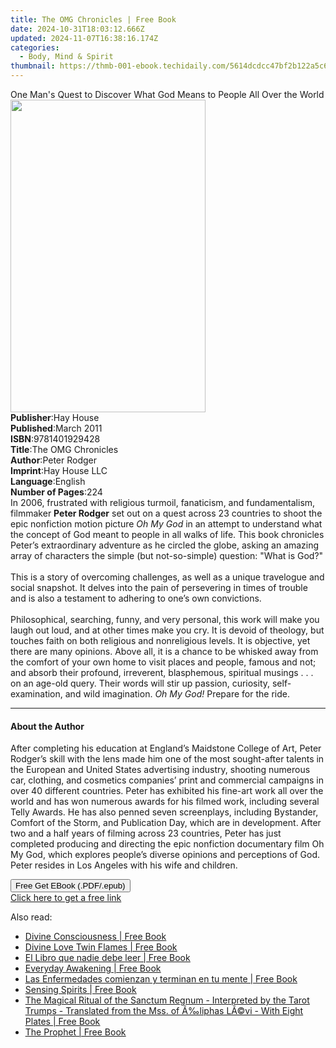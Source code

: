 ```yaml
---
title: The OMG Chronicles | Free Book
date: 2024-10-31T18:03:12.666Z
updated: 2024-11-07T16:38:16.174Z
categories:
  - Body, Mind & Spirit
thumbnail: https://thmb-001-ebook.techidaily.com/5614dcdcc47bf2b122a5c6997b0e4911e6b3aa85ff7fb158e2f24b663b03495c.jpg
---
```

<main id="book-container">
  <div class="flex flex-col">
    <div class="book-brief flex-1 py-6 px-4 sm:p-6 md:py-10 md:px-8">
      <!-- brief-->
      <div class="book-brief-main">
        One Man's Quest to Discover What God Means to People All Over the World
      </div>
    </div>
    <div
      class="book-meta-info flex-1 grid gap-4 col-start-1 col-end-3 row-start-1 sm:mb-6 sm:grid-cols-4 lg:gap-6 lg:col-start-2 lg:row-end-6 lg:row-span-6 lg:mb-0"
    >
      <div
        class="book-meta-info-left place-content-center mt-4 p-4 text-sm leading-6 col-start-2 col-span-2 dark:text-slate-400"
      >
        <img
          class="w-full h-500 object-cover rounded-lg sm:h-255 sm:col-span-2 lg:col-span-full"
          src="https://img-001-ebook.techidaily.com/02fbd8155557af14a260c0aa1a8790b73867443f7735a62c1189f9c72f9d39ea.jpg"
          alt=""
          width="312"
          height="500"
        />
      </div>
      <div
        class="book-meta-info-right mt-2 col-start-1 row-start-2 col-span-3 self-center"
      >
        <!-- meta data  -->
        <div class="flex flex-col px-4 md:px-8">
          <div class="flex-1">
            <strong>Publisher</strong>:<span class="px-2">Hay House</span>
          </div>
          <div class="flex-1">
            <strong>Published</strong>:<span class="px-2">March 2011</span>
          </div>
          <div class="flex-1">
            <strong>ISBN</strong>:<span class="px-2">9781401929428</span>
          </div>
          <div class="flex-1">
            <strong>Title</strong>:<span class="px-2">The OMG Chronicles</span>
          </div>
          <div class="flex-1">
            <strong>Author</strong>:<span class="px-2">Peter Rodger</span>
          </div>
          <div class="flex-1">
            <strong>Imprint</strong>:<span class="px-2">Hay House LLC</span>
          </div>
          <div class="flex-1">
            <strong>Language</strong>:<span class="px-2">English</span>
          </div>
          <div class="flex-1">
            <strong>Number of Pages</strong>:<span class="px-2">224</span>
          </div>
        </div>
      </div>
    </div>
    <div class="book-description flex-1 py-6 px-4 sm:p-6 md:py-10 md:px-8">
      <div class="book-description-main">
        <div accordion-content="" id="description">
          In 2006, frustrated with religious turmoil, fanaticism, and
          fundamentalism, filmmaker <b>Peter Rodger</b> set out on a quest
          across 23 countries to shoot the epic nonfiction motion picture
          <i>Oh My God</i> in an attempt to understand what the concept of God
          meant to people in all walks of life. This book chronicles Peter’s
          extraordinary adventure as he circled the globe, asking an amazing
          array of characters the simple (but not-so-simple) question: "What is
          God?" <br /><br />This is a story of overcoming challenges, as well as
          a unique travelogue and social snapshot. It delves into the pain of
          persevering in times of trouble and is also a testament to adhering to
          one’s own convictions. <br /><br />Philosophical, searching, funny,
          and very personal, this work will make you laugh out loud, and at
          other times make you cry. It is devoid of theology, but touches faith
          on both religious and nonreligious levels. It is objective, yet there
          are many opinions. Above all, it is a chance to be whisked away from
          the comfort of your own home to visit places and people, famous and
          not; and absorb their profound, irreverent, blasphemous, spiritual
          musings . . . on an age-old query. Their words will stir up passion,
          curiosity, self-examination, and wild imagination.<i> Oh My God!</i>
          Prepare for the ride.
        </div>
        <div class="accordion-fader"></div>
      </div>
    </div>
    <div class="book-excerpts flex-1 py-6 px-4 sm:p-6 md:py-10 md:px-8">
      <!-- excerpts-->
      <div class="book-excerpts-main">
        <hr />
        <h4 class="placeholder placeholder-heading">
          <span>About the Author</span>
        </h4>
        <p>
          After completing his education at England’s Maidstone College of Art,
          Peter Rodger’s skill with the lens made him one of the most
          sought-after talents in the European and United States advertising
          industry, shooting numerous car, clothing, and cosmetics companies’
          print and commercial campaigns in over 40 different countries. Peter
          has exhibited his fine-art work all over the world and has won
          numerous awards for his filmed work, including several Telly Awards.
          He has also penned seven screenplays, including Bystander, Comfort of
          the Storm, and Publication Day, which are in development. After two
          and a half years of filming across 23 countries, Peter has just
          completed producing and directing the epic nonfiction documentary film
          Oh My God, which explores people’s diverse opinions and perceptions of
          God. Peter resides in Los Angeles with his wife and children.
        </p>
      </div>
    </div>
    <div
      class="book-about-author flex-1 py-6 px-4 sm:p-6 md:py-10 md:px-8"
    ></div>
    <div class="book-free-get flex-1 py-6 px-4 sm:p-6 md:py-10 md:px-8">
      <button
        id="btn-free-get"
        class="bg-blue-500 hover:bg-blue-700 text-white font-bold py-2 px-4 rounded"
      >
        Free Get EBook (.PDF/.epub)
      </button>
      <div id="countdown-display" class="px-2 text-lg mt-2"></div>
      <a
        id="free-link"
        class="hidden bg-blue-500 hover:bg-blue-700 text-white font-bold py-2 px-4 rounded"
        href="https://www.ebooks.com/en-us/book/96317226/the-omg-chronicles/peter-rodger/"
        target="_blank"
        >Click here to get a free link</a
      >
    </div>
    <script>
      let countdownTime = 0;
      let countdownInterval = null;
      document
        .getElementById('btn-free-get')
        .addEventListener('click', startCountdown);
      function startCountdown() {
        countdownTime = new Date().getTime() + 60000 * 3;
        countdownInterval = setInterval(updateCountdown, 1000);
        document.getElementById('btn-free-get').disabled = true;
        document
          .getElementById('btn-free-get')
          .classList.add('bg-gray-500', 'cursor-not-allowed');
      }
      function updateCountdown() {
        let currentTime = new Date().getTime();
        let timeLeft = countdownTime - currentTime;
        let secondsLeft = Math.floor(timeLeft / 1000);
        document.getElementById('countdown-display').innerHTML =
          `Remaining time: ${secondsLeft} seconds.`;
        if (secondsLeft <= 0) {
          clearInterval(countdownInterval);
          document.getElementById('btn-free-get').classList.add('hidden');
          document.getElementById('free-link').classList.remove('hidden');
          document.getElementById('countdown-display').innerHTML = '';
        }
      }
    </script>
  </div>
</main>

<ins class="adsbygoogle"
      style="display:block"
      data-ad-client="ca-pub-7571918770474297"
      data-ad-slot="8358498916"
      data-ad-format="auto"
      data-full-width-responsive="true"></ins>
    

<span class="atpl-alsoreadstyle">Also read:</span>
<div><ul>
<li><a href="https://novels-ebooks.techidaily.com/210100213-9781789044379-divine-consciousness/"><u>Divine Consciousness | Free Book</u></a></li>
<li><a href="https://novels-ebooks.techidaily.com/210095754-9780648922117-divine-love-twin-flames/"><u>Divine Love Twin Flames | Free Book</u></a></li>
<li><a href="https://novels-ebooks.techidaily.com/210099844-9786078756261-el-libro-que-nadie-debe-leer/"><u>El Libro que nadie debe leer | Free Book</u></a></li>
<li><a href="https://novels-ebooks.techidaily.com/210099561-9781735197326-everyday-awakening/"><u>Everyday Awakening | Free Book</u></a></li>
<li><a href="https://novels-ebooks.techidaily.com/210099835-9786078756193-las-enfermedades-comienzan-y-terminan-en-tu-mente/"><u>Las Enfermedades comienzan y terminan en tu mente | Free Book</u></a></li>
<li><a href="https://novels-ebooks.techidaily.com/210099904-9780429672293-sensing-spirits/"><u>Sensing Spirits | Free Book</u></a></li>
<li><a href="https://novels-ebooks.techidaily.com/210099307-9781528767927-the-magical-ritual-of-the-sanctum-regnum-interpreted-by-the-tarot-trumps-translated-from-the-mss-of-aliphas-lavi-with-eight-plates/"><u>The Magical Ritual of the Sanctum Regnum - Interpreted by the Tarot Trumps - Translated from the Mss. of Ã‰liphas LÃ©vi - With Eight Plates | Free Book</u></a></li>
<li><a href="https://novels-ebooks.techidaily.com/210100335-9781952982101-the-prophet/"><u>The Prophet | Free Book</u></a></li>
</ul></div>

